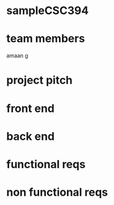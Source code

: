 # sampleCSC394

# team members

amaan g

# project pitch

# front end

# back end

# functional reqs

# non functional reqs
